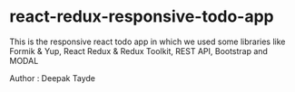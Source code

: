 # react-redux-responsive-todo-app
This is the responsive react todo app in which we used some libraries like Formik &amp; Yup, React Redux &amp; Redux Toolkit, REST API, Bootstrap and MODAL

Author : Deepak Tayde